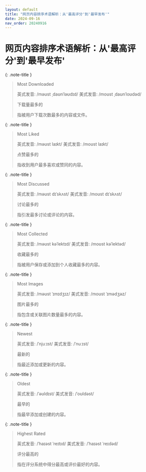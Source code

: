 ```yaml
---
layout: default
title: "网页内容排序术语解析：从'最高评分'到'最早发布'"
date: 2024-09-16
nav_order: 20240916
---
```


# 网页内容排序术语解析：从'最高评分'到'最早发布'





{: .note-title }
> Most Downloaded
> 
> 英式发音: /məʊst ˌdaʊnˈləʊdɪd/ 美式发音: /moʊst ˌdaʊnˈloʊdəd/
> 
> 下载量最多的
> 
> 指被用户下载次数最多的内容或文件。

{: .note-title }
> Most Liked
> 
> 英式发音: /məʊst laɪkt/ 美式发音: /moʊst laɪkt/
>
> 点赞最多的
>
> 指收到用户最多喜欢或赞同的内容。

{: .note-title }
> Most Discussed
> 
> 英式发音: /məʊst dɪˈskʌst/ 美式发音: /moʊst dɪˈskʌst/
>
> 讨论最多的
>
> 指引发最多讨论或评论的内容。

{: .note-title }
> Most Collected
> 
> 英式发音: /məʊst kəˈlektɪd/ 美式发音: /moʊst kəˈlektəd/
>
> 收藏最多的
>
> 指被用户保存或添加到个人收藏最多的内容。

{: .note-title }
> Most Images
> 
> 英式发音: /məʊst ˈɪmɪdʒɪz/ 美式发音: /moʊst ˈɪmədʒəz/
>
> 图片最多的
>
> 指包含或关联图片数量最多的内容。

{: .note-title }
> Newest
> 
> 英式发音: /ˈnjuːɪst/ 美式发音: /ˈnuːɪst/
>
> 最新的
>
> 指最近添加或更新的内容。

{: .note-title }
> Oldest
> 
> 英式发音: /ˈəʊldɪst/ 美式发音: /ˈoʊldəst/
>
> 最早的
>
> 指最早添加或创建的内容。

{: .note-title }
> Highest Rated
> 
> 英式发音: /ˈhaɪəst ˈreɪtɪd/ 美式发音: /ˈhaɪəst ˈreɪdəd/
> 
> 评分最高的
> 
> 指在评分系统中得分最高或评价最好的内容。
